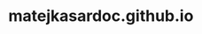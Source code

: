 # matejkasardoc.github.io
<!DOCTYPE html>
<html>
  <head>
    <meta charset="UTF-8">
    <title>Test poznavanja poštevanke</title>
    <script>
      // Define the multiplication table range
      const MIN_MULTIPLIER_1 = 0;
      const MAX_MULTIPLIER_1 = 10;
      const MIN_MULTIPLIER_2 = 6;
      const MAX_MULTIPLIER_2 = 9;

      // Define the number of questions to ask
      const NUM_QUESTIONS = 10;

      // Define the timer variables
      let startTime, endTime;

      // Generate a random multiplication question
      function generateQuestion() {
        const multiplier1 = Math.floor(Math.random() * (MAX_MULTIPLIER_1 - MIN_MULTIPLIER_1 + 1)) + MIN_MULTIPLIER_1;
        const multiplier2 = Math.floor(Math.random() * (MAX_MULTIPLIER_2 - MIN_MULTIPLIER_2 + 1)) + MIN_MULTIPLIER_2;
        return { multiplier1, multiplier2, answer: multiplier1 * multiplier2 };
      }

      // Initialize the quiz
      function initQuiz() {
        // Set up the initial state
        let score = 0;
        let questionNum = 1;
        let question = generateQuestion();
        startTime = new Date();

        // Display the first question
        document.getElementById('questionNum').innerHTML = questionNum;
        document.getElementById('multiplier1').innerHTML = question.multiplier1;
        document.getElementById('multiplier2').innerHTML = question.multiplier2;

        // Handle the user's answer
        document.getElementById('answerForm').addEventListener('submit', (event) => {
          event.preventDefault();
          const userAnswer = parseInt(document.getElementById('answerInput').value, 10);
          if (userAnswer === question.answer) {
            score++;
            document.getElementById('result').innerHTML = 'Pravilno!';
          } else {
            document.getElementById('result').innerHTML = `Napačno. Pravilni odgovor je ${question.answer}.`;
          }

          // Move on to the next question
          questionNum++;
          if (questionNum > NUM_QUESTIONS) {
            // End the quiz
            endTime = new Date();
            const timeTaken = Math.round((endTime - startTime) / 1000); // Calculate time taken in seconds
            document.getElementById('score').innerHTML = `Pravilno si rešil/a ${score} od ${NUM_QUESTIONS} računov v ${timeTaken} sekundah.`;
            document.getElementById('quizForm').style.display = 'none';
            document.getElementById('endMessage').style.display = 'block';
          } else {
            // Generate a new question
            question = generateQuestion();
            document.getElementById('questionNum').innerHTML = questionNum;
            document.getElementById('multiplier1').innerHTML = question.multiplier1;
            document.getElementById('multiplier2').innerHTML = question.multiplier2;
            document.getElementById('answerInput').value = '';
            document.getElementById('result').innerHTML = '';
          }
        });
      }
    </script>
  </head>
  <body onload="initQuiz()">
    <h1>Test poznavanja poštevanke</h1>

    <p>V predvidenem času pravilno reši naslednjih 10 računov množenja:</p>
    <form id="quizForm">
      <p>Račun <span id="questionNum"></span> :</p>
      <p><span id="multiplier1"></span> x <span id="multiplier2"></span> = <input type="number" id="answerInput"></p>
      <p><input type="submit" value="Oddaj"></p>
    </form>
    <p id="result"></p>
    <div id="endMessage" style="display: none;">
      <p id="score"></p>
    </div>
    <form id="answerForm" style="display: none;">
      <p><input type="submit" value="Next Question"></p>
    </form>
<p>Kriterij za pridobitev zelene petke:</p>
6. razred največ - sekund <br>
7. razred največ - sekund <br>
8. razred največ - sekund <br>
9. razred največ - sekund <br>
  </body>
</html>
